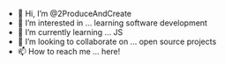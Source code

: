- 👋 Hi, I’m @2ProduceAndCreate
- 👀 I’m interested in ... learning software development
- 🌱 I’m currently learning ... JS
- 💞️ I’m looking to collaborate on ... open source projects
- 📫 How to reach me ... here!

<!---
2ProduceAndCreate/2ProduceAndCreate is a ✨ special ✨ repository because its `README.md` (this file) appears on your GitHub profile.
You can click the Preview link to take a look at your changes.
--->
